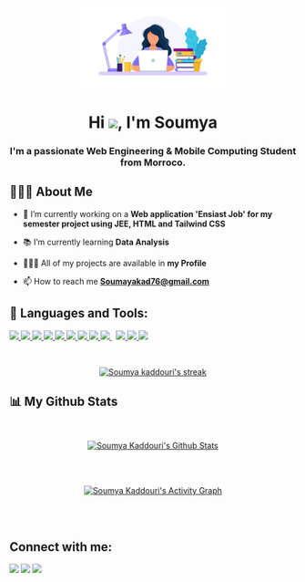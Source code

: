 <p align="center">
<a href="#"><img width="50%" height="auto"  src="istockphoto-1164538944-612x612.jpg" height="175px"/></a>
</p>

<h1 align="center">Hi <img src="https://raw.githubusercontent.com/MartinHeinz/MartinHeinz/master/wave.gif" width="30px">, I'm Soumya</h1>
<h3 align="center">I'm a passionate Web Engineering & Mobile Computing Student from Morroco.</h3>

## 🙋🏼‍♀️ About Me

- 🔭 I’m currently working on a **Web application 'Ensiast Job' for my semester project using JEE, HTML and Tailwind CSS**

- 📚 I’m currently learning **Data Analysis**

- 👩🏼‍💻 All of my projects are available in **my Profile**

- 📫 How to reach me **Soumayakad76@gmail.com**

## 🚀 Languages and Tools:

<p align="left"> 
    <a href="https://www.java.com" target="_blank"> <img src="https://img.icons8.com/color/48/000000/java-coffee-cup-logo.png"/> </a>
    <a href="https://www.php.net/" target="_blank"> <img src="https://img.icons8.com/offices/50/000000/php-logo.png"/> </a>
    <a href="https://developer.mozilla.org/en-US/docs/Web/JavaScript" target="_blank"> <img src="https://img.icons8.com/color/48/000000/javascript.png"/> </a> 
    <a href="https://www.w3.org/html/" target="_blank"> <img src="https://img.icons8.com/color/48/000000/html-5.png"/> </a> 
    <a href="https://www.w3schools.com/css/" target="_blank"> <img src="https://img.icons8.com/color/48/000000/css3.png"/> </a> 
    <a href="https://getbootstrap.com" target="_blank"> <img src="https://img.icons8.com/color/48/000000/bootstrap.png"/> </a> 
    <a href="https://www.python.org" target="_blank"> <img src="https://img.icons8.com/color/48/000000/python.png"/> </a>
    <a href="https://www.r-project.org/" target="_blank"> <img src="https://img.icons8.com/external-becris-flat-becris/64/000000/external-r-data-science-becris-flat-becris.png"/> </a>   
    <a style="padding-right:8px;" href="https://www.mysql.com/" target="_blank"> <img src="https://img.icons8.com/fluent/50/000000/mysql-logo.png"/> </a> 
    <a href="https://git-scm.com/" target="_blank"> <img src="https://img.icons8.com/color/48/000000/git.png"/> </a> 
    <a href="https://www.oracle.com/id/index.html" target="_blank"><img src="https://img.icons8.com/color/48/000000/oracle-logo.png"/> </a>
    <a href="https://docs.microsoft.com/en-us/sql/sql-server/" target="_blank"><img src="https://img.icons8.com/color/48/000000/microsoft-sql-server.png"/> </a>  
</p>

<br/>

<p align="center">
    <a href="https://github.com/SubhamRaoniar28/github-readme-streak-stats">
        <img title="🔥 Get streak stats for your profile at git.io/streak-stats" alt="Soumya kaddouri's streak" src="https://github-readme-streak-stats.herokuapp.com/?user=soumyaKaddouri&theme=black-ice&hide_border=true&stroke=0000&background=060A0CD0"/>
    </a>
</p>

## 📊 My Github Stats

  <br/>
  <p align="center">
    <a href="https://github.com/soumyaKaddouri/github-readme-stats"><img alt="Soumya Kaddouri's Github Stats" src="https://github-readme-stats.vercel.app/api?username=soumyaKaddouri&show_icons=true&count_private=true&theme=react&hide_border=true&bg_color=0D1117" /></a>
  </p>

<br/>
<br/>
<p align="center">
<a href="https://github.com/soumyaKaddouri/github-readme-activity-graph"><img alt="Soumya Kaddouri's Activity Graph" src="https://activity-graph.herokuapp.com/graph?username=soumyaKaddouri&bg_color=0D1117&color=5BCDEC&line=5BCDEC&point=FFFFFF&hide_border=true" /></a>
</p>
<br/>
<br/>

## Connect with me:

<p align="left">

<a href = "https://www.linkedin.com/in/soumya-kaddouri-508bb11b8"><img src="https://img.icons8.com/fluent/48/000000/linkedin.png"/></a>
<a href = "https://instagram.com/soumaaa20?utm_medium=copy_link"><img src="https://img.icons8.com/fluent/48/000000/instagram-new.png"/></a>
<a href = "https://m.facebook.com/soumya.kad2"><img src="https://img.icons8.com/fluency/48/000000/facebook-new.png"/></a>

</p>
